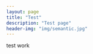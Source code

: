 ```yaml
---
layout: page
title: "Test"
description: "Test page"
header-img: "img/semantic.jpg"  
---
```


test work
